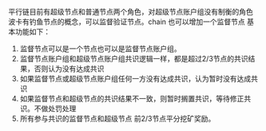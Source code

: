 平行链目前有超级节点和普通节点两个角色，对超级节点账户组没有制衡的角色
波卡有钓鱼节点的概念，可以监督验证节点。chain 也可以增加一个监督节点
基本功能如下：

1. 监督节点可以是一个节点也可以是监督节点账户组。
1. 监督节点账户组和超级节点账户组共识逻辑一样，都是超过2/3节点的共识结果，否则认为没有达成共识
1. 如果监督节点或超级节点账户组任何一方没有达成共识，认为暂时没有达成共识
1. 如果监督节点和超级节点的共识结果不一致，则暂时搁置共识，等待修正共识。不做处罚处理
1. 所有参与共识的监督节点和超级节点 前2/3节点平分挖矿奖励。
